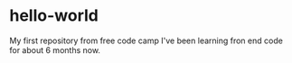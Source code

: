 # hello-world
My first repository from free code camp
I've been learning fron end code for about 6 months now.
